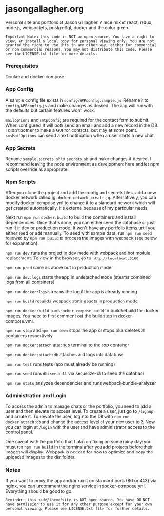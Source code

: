 # jasongallagher.org
Personal site and portfolio of Jason Gallagher. A nice mix of react, redux, node.js, websockets, postgreSql, docker and the color green.

`Important Note: this code is NOT an open source. You have a right to view, or install a local copy for personal viewing only. You are not granted the right to use this in any other way, either for commercial or non-commercial reasons. You may not distribute this code. Please see the LICENSE.txt file for more details.`

### Prerequisites
Docker and docker-compose.

### App Config
A sample config file exists in `config/APPconfig.sample.js`. Rename it to `config/APPconfig.js` and make changes as desired. The app will run with the defaults but certain features won't work. 

`mailoptions` and `smtpConfig` are required for the contact form to submit. When configured, it will both send an email and add a new record in the DB. I didn't bother to make a GUI for contacts, but may at some point. `smsMailOptions` can send a text notification when a user starts a new chat.

### App Secrets
Rename `sample.secrets.sh` to `secrets.sh` and make changes if desired. I recommend leaving the node environment as development here and let npm scripts override as appropriate.

### Npm Scripts
After you clone the project and add the config and secrets files, add a new docker network called jg: `docker network create jg`. Alternatively, you can modify docker-compose.yml to change it to a standard network which will get created automatically. It's external because of my particular needs.

Next run `npm run docker:build` to build the containers and install dependencies. Once that's done, you can either seed the database or just run it in dev or production mode. It won't have any portfolio items until you either seed or add manually. To seed with sample data, run `npm run seed` followed by `npm run build` to process the images with webpack (see below for explanation).

`npm run dev` runs the project in dev mode with webpack and hot module replacement. To view in the browser, go to `http://localhost:3100`

`npm run prod` same as above but in production mode.

`npm run dev:logs` starts the app in undetached mode (steams combined logs from all containers)

`npm run docker:logs` streams the log if the app is already running

`npm run build` rebuilds webpack static assets in production mode

`npm run docker:build` runs `docker-compose build` to build/rebuild the docker images. You need to first comment out the build step in docker-compose.yml.

`npm run stop` and `npm run down` stops the app or stops plus deletes all containers respectively

`npm run docker:attach` attaches terminal to the app container

`npm run docker:attach:db` attaches and logs into database

`npm run test` runs tests (app must already be running)

`npm run seed` runs `db:seed:all` via sequelize-cli to seed the database

`npm run stats` analyzes dependencies and runs webpack-bundle-analyzer

### Administration and Login
To access the admin to manage chats or the portfolio, you need to add a user and then elevate its access level. To create a user, just go to `/signup` and create it. To elevate the user, log into the DB with `npm run docker:attach:db` and change the access level of your new user to 3. Now you can login at `/login` with the user and have administrator access to the control panel.

One caveat with the portfolio that I plan on fixing on some rainy day: you must run `npm run build` in the terminal after you add projects before their images will display. Webpack is needed for now to optimize and copy the uploaded images to the dist folder.

### Notes
If you want to proxy the app and/or run it on standard ports (80 or 443) via nginx, you can uncomment the nginx service in docker-compose.yml. Everything should be good to go.


`Reminder: this code/theme/site is NOT open source. You have DO NOT have permission to use it for any other purpose except for your own personal viewing. Please see LICENSE.txt file for further details.`

